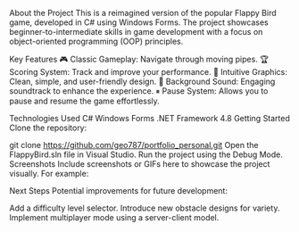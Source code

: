 About the Project
This is a reimagined version of the popular Flappy Bird game, developed in C# using Windows Forms.
The project showcases beginner-to-intermediate skills in game development with a focus on object-oriented programming (OOP) principles.

Key Features
🎮 Classic Gameplay: Navigate through moving pipes.
🏆 Scoring System: Track and improve your performance.
🎨 Intuitive Graphics: Clean, simple, and user-friendly design.
🎵 Background Sound: Engaging soundtrack to enhance the experience.
⏸ Pause System: Allows you to pause and resume the game effortlessly.

Technologies Used
C#
Windows Forms
.NET Framework 4.8
Getting Started
Clone the repository:

git clone https://github.com/geo787/portfolio_personal.git
Open the FlappyBird.sln file in Visual Studio.
Run the project using the Debug Mode.
Screenshots
Include screenshots or GIFs here to showcase the project visually. 
For example:


Next Steps
Potential improvements for future development:

Add a difficulty level selector.
Introduce new obstacle designs for variety.
Implement multiplayer mode using a server-client model.
